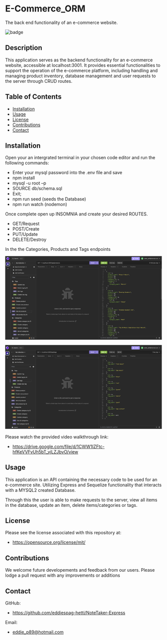# E-Commerce_ORM

The back end functionality of an e-commerce website.

![badge](https://img.shields.io/badge/License-MIT-purple)

## Description 

This application serves as the backend functionality for an e-commerce website, accessible at localhost:3001. It provides essential functionalities to support the operation of the e-commerce platform, including handling and managing product inventory, database management and user requests to the server through CRUD routes.


## Table of Contents
  - [Installation](#installation)
  - [Usage](#usage)
  - [License](#license)
  - [Contributions](#contributions)
  - [Contact](#contact)


## Installation

Open your an intergrated terminal in your chosen code editor and run the following commands:

- Enter your mysql password into the .env file and save
- npm install
- mysql -u root –p
- SOURCE db/schema.sql
- Exit;
- npm run seed (seeds the Database)
- npm run watch (nodemon)

Once complete open up INSOMNIA and create your desired ROUTES.

- GET/Request
- POST/Create
- PUT/Update
- DELETE/Destroy

In the the Categories, Products and Tags endpoints

![Screenshot of INSOMNIA](/Develop/img/Screenshot-01.png)


![Screenshot of INSOMNIA](/Develop/img/Screenshot-02.png)



Please watch the provided video walkthrough link:

- https://drive.google.com/file/d/1CWW1IZFtc-hfKeVVFvUh5bT_vjLZJbvO/view


## Usage 

This application is an API containing the necessary code to be used for an e-commerce site. Utilizing Express and Sequelize functionality that interacts with a MYSQL2 created Database.

Through this the user is able to make requests to the server, view all items in the database, update an item, delete items/categories or tags.

## License 

Please see the license associated with this repository at:

- https://opensource.org/license/mit/

## Contributions

We welcome future developements and feedback from our users. Please lodge a pull request with any improvements or additions

## Contact

GitHub: 
- https://github.com/eddiespag-hetti/NoteTaker-Express

Email: 
- eddie_p89@hotmail.com
